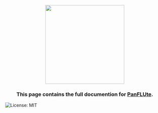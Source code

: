 <div>
<p align=center> 
  <img src="https://imgur.com/P6kJoAm.png" width="250"/>
</p> 
<h3 align=center>
  This page contains the full documention for <a href="https://github.com/COVID-19-electronic-health-system/PanFLUte" target="_blank">PanFLUte</a>.
</h3>
</div>

![License: MIT](https://img.shields.io/badge/License-MIT-green.svg)
